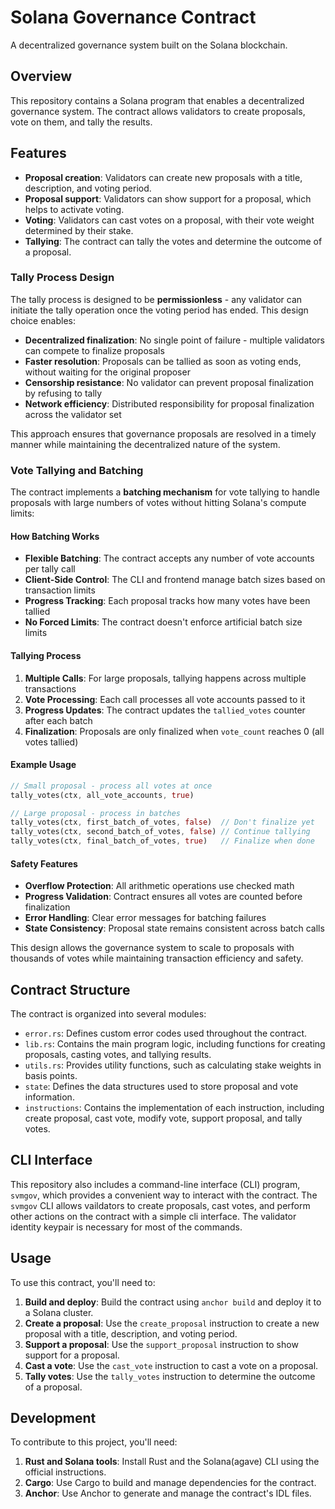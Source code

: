 # Solana Governance Contract
A decentralized governance system built on the Solana blockchain.

## Overview
This repository contains a Solana program that enables a decentralized governance system. The contract allows validators to create proposals, vote on them, and tally the results.

## Features

* **Proposal creation**: Validators can create new proposals with a title, description, and voting period.
* **Proposal support**: Validators can show support for a proposal, which helps to activate voting.
* **Voting**: Validators can cast votes on a proposal, with their vote weight determined by their stake.
* **Tallying**: The contract can tally the votes and determine the outcome of a proposal.

### Tally Process Design

The tally process is designed to be **permissionless** - any validator can initiate the tally operation once the voting period has ended. This design choice enables:

- **Decentralized finalization**: No single point of failure - multiple validators can compete to finalize proposals
- **Faster resolution**: Proposals can be tallied as soon as voting ends, without waiting for the original proposer
- **Censorship resistance**: No validator can prevent proposal finalization by refusing to tally
- **Network efficiency**: Distributed responsibility for proposal finalization across the validator set

This approach ensures that governance proposals are resolved in a timely manner while maintaining the decentralized nature of the system.

### Vote Tallying and Batching

The contract implements a **batching mechanism** for vote tallying to handle proposals with large numbers of votes without hitting Solana's compute limits:

#### How Batching Works
- **Flexible Batching**: The contract accepts any number of vote accounts per tally call
- **Client-Side Control**: The CLI and frontend manage batch sizes based on transaction limits
- **Progress Tracking**: Each proposal tracks how many votes have been tallied
- **No Forced Limits**: The contract doesn't enforce artificial batch size limits

#### Tallying Process
1. **Multiple Calls**: For large proposals, tallying happens across multiple transactions
2. **Vote Processing**: Each call processes all vote accounts passed to it
3. **Progress Updates**: The contract updates the `tallied_votes` counter after each batch
4. **Finalization**: Proposals are only finalized when `vote_count` reaches 0 (all votes tallied)

#### Example Usage
```rust
// Small proposal - process all votes at once
tally_votes(ctx, all_vote_accounts, true)

// Large proposal - process in batches
tally_votes(ctx, first_batch_of_votes, false)  // Don't finalize yet
tally_votes(ctx, second_batch_of_votes, false) // Continue tallying
tally_votes(ctx, final_batch_of_votes, true)   // Finalize when done
```

#### Safety Features
- **Overflow Protection**: All arithmetic operations use checked math
- **Progress Validation**: Contract ensures all votes are counted before finalization
- **Error Handling**: Clear error messages for batching failures
- **State Consistency**: Proposal state remains consistent across batch calls

This design allows the governance system to scale to proposals with thousands of votes while maintaining transaction efficiency and safety.

## Contract Structure

The contract is organized into several modules:

* `error.rs`: Defines custom error codes used throughout the contract.
* `lib.rs`: Contains the main program logic, including functions for creating proposals, casting votes, and tallying results.
* `utils.rs`: Provides utility functions, such as calculating stake weights in basis points.
* `state`: Defines the data structures used to store proposal and vote information.
* `instructions`: Contains the implementation of each instruction, including create proposal, cast vote, modify vote, support proposal, and tally votes.


## CLI Interface

This repository also includes a command-line interface (CLI) program, `svmgov`, which provides a convenient way to interact with the contract. The `svmgov` CLI allows vaildators to create proposals, cast votes, and perform other actions on the contract with a simple cli interface. The validator identity keypair is necessary for most of the commands.

## Usage

To use this contract, you'll need to:

1. **Build and deploy**: Build the contract using `anchor build` and deploy it to a Solana cluster.
2. **Create a proposal**: Use the `create_proposal` instruction to create a new proposal with a title, description, and voting period. 
3. **Support a proposal**: Use the `support_proposal` instruction to show support for a proposal.
4. **Cast a vote**: Use the `cast_vote` instruction to cast a vote on a proposal.
5. **Tally votes**: Use the `tally_votes` instruction to determine the outcome of a proposal.

## Development

To contribute to this project, you'll need:

1. **Rust and Solana tools**: Install Rust and the Solana(agave) CLI using the official instructions.
2. **Cargo**: Use Cargo to build and manage dependencies for the contract.
3. **Anchor**: Use Anchor to generate and manage the contract's IDL files.
